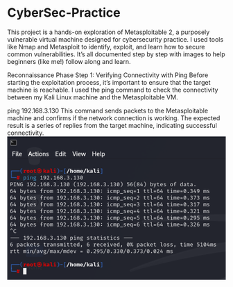 # CyberSec-Practice
This project is a hands-on exploration of Metasploitable 2, a purposely vulnerable virtual machine designed for cybersecurity practice. I used tools like Nmap and Metasploit to identify, exploit, and learn how to secure common vulnerabilities. It’s all documented step by step with images to help beginners (like me!) follow along and learn.

Reconnaissance Phase
Step 1: Verifying Connectivity with Ping
Before starting the exploitation process, it’s important to ensure that the target machine is reachable. I used the ping command to check the connectivity between my Kali Linux machine and the Metasploitable VM.

ping 192.168.3.130
This command sends packets to the Metasploitable machine and confirms if the network connection is working. The expected result is a series of replies from the target machine, indicating successful connectivity.
![Nmap Scan Result](https://github.com/Cyb3rCairo/CyberSec-Practice/blob/main/pentest-images/1.%20ping-scan.png)
